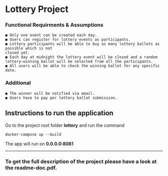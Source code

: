 # Lottery Project

### Functional Requirments & Assumptions

```
● Only one event can be created each day.
● Users can register for lottery events as participants.
● Lottery participants will be able to buy as many lottery ballots as possible which is not
closed yet.
● Each day at midnight the lottery event will be closed and a random lottery-winning ballot will be selected from all the participants.
● All users will be able to check the winning ballot for any specific date.
```
### Additional

```
● The winner will be notified via email.
● Users have to pay per lottery ballot submission.
```


## Instructions to run the application

Go to the project root folder **lottery** and run the command

```
docker-compose up --build
```

The app will run on **0.0.0.0:8081**


-------------

### To get the full description of the project please have a look at the **readme-doc.pdf**. 


